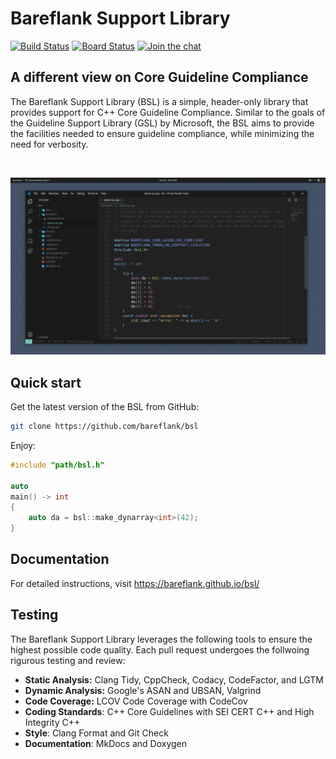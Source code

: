 # **Bareflank Support Library**

[![Build Status](https://dev.azure.com/bareflank/bsl/_apis/build/status/Bareflank.bsl?branchName=master)](https://dev.azure.com/bareflank/bsl/_build/latest?definitionId=2&branchName=master)
[![Board Status](https://dev.azure.com/bareflank/0e2ee159-02d3-456c-908e-b6684055bb6c/183e6af6-db8f-4e28-910e-33ffd32d94a9/_apis/work/boardbadge/2e44e3c9-beea-457e-9786-4af440d91aa8?columnOptions=1)](https://dev.azure.com/bareflank/0e2ee159-02d3-456c-908e-b6684055bb6c/_boards/board/t/183e6af6-db8f-4e28-910e-33ffd32d94a9/Microsoft.RequirementCategory/)
[![Join the chat](https://img.shields.io/badge/chat-on%20Slack-brightgreen.svg)](https://app.slack.com/client/TPN7LQKRP/CPJLF1RV1)

## **A different view on Core Guideline Compliance**
The Bareflank Support Library (BSL) is a simple, header-only library that provides support for C++ Core Guideline Compliance. Similar to the goals of the Guideline Support Library (GSL) by Microsoft, the BSL aims to provide the facilities needed to ensure guideline compliance, while minimizing the need for verbosity.

<br>

[![Material for MkDocs](docs/images/example.png)](images/example.png)

## **Quick start**
Get the latest version of the BSL from GitHub:

``` bash
git clone https://github.com/bareflank/bsl
```

Enjoy:

``` c++
#include "path/bsl.h"

auto
main() -> int
{
    auto da = bsl::make_dynarray<int>(42);
}
```

## **Documentation**

For detailed instructions, visit <https://bareflank.github.io/bsl/>

## **Testing**

The Bareflank Support Library leverages the following tools to ensure the highest possible code quality. Each pull request undergoes the follwoing rigurous testing and review:

-   **Static Analysis:** Clang Tidy, CppCheck, Codacy, CodeFactor, and LGTM
-   **Dynamic Analysis:** Google's ASAN and UBSAN, Valgrind
-   **Code Coverage:** LCOV Code Coverage with CodeCov
-   **Coding Standards**: C++ Core Guidelines with SEI CERT C++ and High Integrity C++
-   **Style**: Clang Format and Git Check
-   **Documentation**: MkDocs and Doxygen

